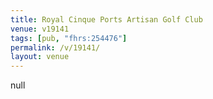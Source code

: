 ```yaml
---
title: Royal Cinque Ports Artisan Golf Club
venue: v19141
tags: [pub, "fhrs:254476"]
permalink: /v/19141/
layout: venue
---
```

null
